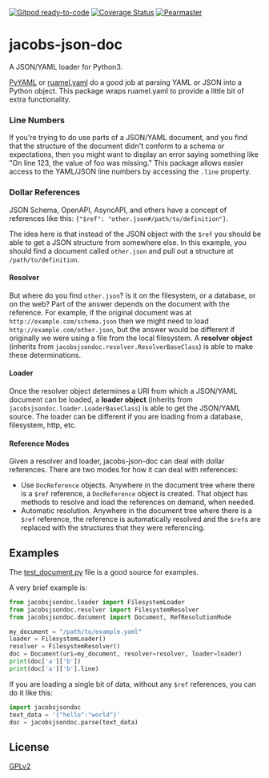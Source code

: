 [![Gitpod ready-to-code](https://img.shields.io/badge/Gitpod-ready--to--code-blue?logo=gitpod)](https://gitpod.io/#https://github.com/pearmaster/jacobs-json-doc)
[![Coverage Status](https://coveralls.io/repos/github/pearmaster/jacobs-json-doc/badge.svg?branch=master)](https://coveralls.io/github/pearmaster/jacobs-json-doc?branch=master)
[![Pearmaster](https://circleci.com/gh/pearmaster/jacobs-json-doc.svg?style=shield)](https://app.circleci.com/pipelines/github/pearmaster/jacobs-json-doc)

# jacobs-json-doc
A JSON/YAML loader for Python3.

[PyYAML](https://pyyaml.org/) or [ruamel.yaml](https://sourceforge.net/projects/ruamel-yaml/) do a good job at parsing YAML or JSON into a Python object. This package wraps ruamel.yaml to provide a little bit of extra functionality.  

### Line Numbers

If you're trying to do use parts of a JSON/YAML document, and you find that the structure of the document didn't conform to a schema or expectations, then you might want to display an error saying something like "On line 123, the value of foo was missing."  This package allows easier access to the YAML/JSON line numbers by accessing the `.line` property.

### Dollar References

JSON Schema, OpenAPI, AsyncAPI, and others have a concept of references like this: `{"$ref": "other.json#/path/to/definition"}`.

The idea here is that instead of the JSON object with the `$ref` you should be able to get a JSON structure from somewhere else.  In this example, you should find a document called `other.json` and pull out a structure at `/path/to/definition`.  

#### Resolver

But where do you find `other.json`?  Is it on the filesystem, or a database, or on the web?  Part of the answer depends on the document with the reference.  For example, if the original document was at `http://example.com/schema.json` then we might need to load `http://example.com/other.json`, but the answer would be different if originally we were using a file from the local filesystem.  A **resolver object** (inherits from `jacobsjsondoc.resolver.ResolverBaseClass`) is able to make these determinations.

#### Loader

Once the resolver object determines a URI from which a JSON/YAML document can be loaded, a **loader object** (inherits from `jacobsjsondoc.loader.LoaderBaseClass`) is able to get the JSON/YAML source.  The loader can be different if you are loading from a database, filesystem, http, etc.

#### Reference Modes

Given a resolver and loader, jacobs-json-doc can deal with dollar references.  There are two modes for how it can deal with references:

 * Use `DocReference` objects.  Anywhere in the document tree where there is a `$ref` reference, a `DocReference` object is created.  That object has methods to resolve and load the references on demand, when needed.
 * Automatic resolution.  Anywhere in the document tree where there is a `$ref` reference, the reference is automatically resolved and the `$ref`s are replaced with the structures that they were referencing.
 
## Examples

The [test_document.py](./tests/test_document.py) file is a good source for examples.

A very brief example is:

```py
from jacobsjsondoc.loader import FilesystemLoader
from jacobsjsondoc.resolver import FilesystemResolver
from jacobsjsondoc.document import Document, RefResolutionMode

my_document = "/path/to/example.yaml"
loader = FilesystemLoader()
resolver = FilesystemResolver()
doc = Document(uri=my_document, resolver=resolver, loader=loader)
print(doc['a']['b'])
print(doc['a']['b'].line)
```

If you are loading a single bit of data, without any `$ref` references, you can do it like this:

```py
import jacobsjsondoc
text_data = '{"hello":"world"}'
doc = jacobsjsondoc.parse(text_data)
```

## License

[GPLv2](./LICENSE)

